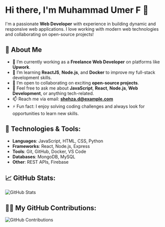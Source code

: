 # Hi there, I'm Muhammad Umer F 👋

I'm a passionate **Web Developer** with experience in building dynamic and responsive web applications. I love working with modern web technologies and collaborating on open-source projects!

## 🌱 About Me
- 🔭 I’m currently working as a **Freelance Web Developer** on platforms like **Upwork**.
- 🌱 I’m learning **ReactJS**, **Node.js**, and **Docker** to improve my full-stack development skills.
- 👯 I’m open to collaborating on exciting **open-source projects**.
- 💬 Feel free to ask me about **JavaScript**, **React**, **Node.js**, **Web Development**, or anything tech-related.
- 📫 Reach me via email: **shehza.d@example.com**
- ⚡ Fun fact: I enjoy solving coding challenges and always look for opportunities to learn new skills.

## 🚀 Technologies & Tools:
- **Languages**: JavaScript, HTML, CSS, Python
- **Frameworks**: React, Node.js, Express
- **Tools**: Git, GitHub, Docker, VS Code
- **Databases**: MongoDB, MySQL
- **Other**: REST APIs, Firebase

## 📈 GitHub Stats:
![GitHub Stats](https://github-readme-stats.vercel.app/api?username=shehza-d&show_icons=true&hide_title=true)

## 🧑‍💻 My GitHub Contributions:
![GitHub Contributions](https://ghchart.rshah.org/shehza-d)

